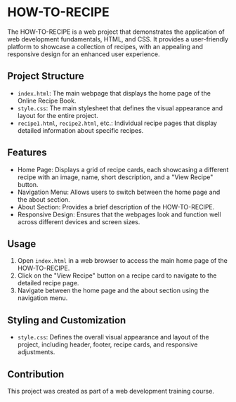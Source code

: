 # HOW-TO-RECIPE

The HOW-TO-RECIPE is a web project that demonstrates the application of web development fundamentals, HTML, and CSS. It provides a user-friendly platform to showcase a collection of recipes, with an appealing and responsive design for an enhanced user experience.

## Project Structure

- `index.html`: The main webpage that displays the home page of the Online Recipe Book.
- `style.css`: The main stylesheet that defines the visual appearance and layout for the entire project.
- `recipe1.html`, `recipe2.html`, etc.: Individual recipe pages that display detailed information about specific recipes.

## Features

- Home Page: Displays a grid of recipe cards, each showcasing a different recipe with an image, name, short description, and a "View Recipe" button.
- Navigation Menu: Allows users to switch between the home page and the about section.
- About Section: Provides a brief description of the HOW-TO-RECIPE.
- Responsive Design: Ensures that the webpages look and function well across different devices and screen sizes.

## Usage

1. Open `index.html` in a web browser to access the main home page of the HOW-TO-RECIPE.
2. Click on the "View Recipe" button on a recipe card to navigate to the detailed recipe page.
3. Navigate between the home page and the about section using the navigation menu.

## Styling and Customization

- `style.css`: Defines the overall visual appearance and layout of the project, including header, footer, recipe cards, and responsive adjustments.

## Contribution

This project was created as part of a web development training course.